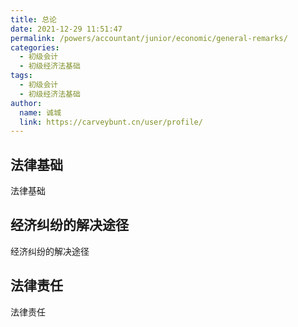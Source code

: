 ```yaml
---
title: 总论
date: 2021-12-29 11:51:47
permalink: /powers/accountant/junior/economic/general-remarks/
categories: 
  - 初级会计
  - 初级经济法基础
tags: 
  - 初级会计
  - 初级经济法基础
author: 
  name: 诚城
  link: https://carveybunt.cn/user/profile/
---
```

## 法律基础
法律基础
## 经济纠纷的解决途径
经济纠纷的解决途径
## 法律责任
法律责任